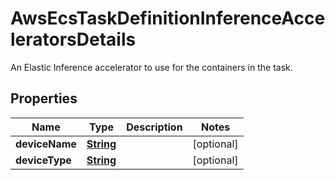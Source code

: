 

# AwsEcsTaskDefinitionInferenceAcceleratorsDetails

An Elastic Inference accelerator to use for the containers in the task.

## Properties

| Name | Type | Description | Notes |
|------------ | ------------- | ------------- | -------------|
|**deviceName** | [**String**](String.md) |  |  [optional] |
|**deviceType** | [**String**](String.md) |  |  [optional] |



